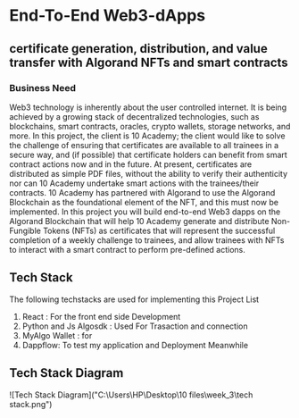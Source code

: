 # End-To-End Web3-dApps
## certificate generation, distribution, and value transfer with Algorand NFTs and smart contracts
### Business Need
Web3 technology is inherently about the user controlled internet. It is being achieved by
a growing stack of decentralized technologies, such as blockchains, smart contracts,
oracles, crypto wallets, storage networks, and more.
In this project, the client is 10 Academy; the client would like to solve the challenge of
ensuring that certificates are available to all trainees in a secure way, and (if possible) that
certificate holders can benefit from smart contract actions now and in the future. At
present, certificates are distributed as simple PDF files, without the ability to verify their
authenticity nor can 10 Academy undertake smart actions with the trainees/their
contracts.
10 Academy has partnered with Algorand to use the Algorand Blockchain as the
foundational element of the NFT, and this must now be implemented. In this project you
will build end-to-end Web3 dapps on the Algorand Blockchain that will help 10 Academy
generate and distribute Non-Fungible Tokens (NFTs) as certificates that will represent the
successful completion of a weekly challenge to trainees, and allow trainees with NFTs to
interact with a smart contract to perform pre-defined actions.
## Tech Stack
The following techstacks are used for implementing this Project
List 
1. React : For the front end side Development
2. Python and Js Algosdk : Used For Trasaction and connection
3. MyAlgo Wallet : for 
4. Dappflow: To test my application and Deployment Meanwhile

## Tech Stack Diagram
![Tech Stack Diagram]("C:\Users\HP\Desktop\10 files\week_3\tech stack.png")


   
  	




























































